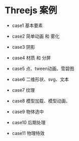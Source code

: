 # Threejs 案例

* case1 基本要素

* case2 简单动画 和 雾化

* case3 阴影

* case4 材质 和 分屏

* case5 点、tween动画、雪碧图

* case6 二维形状、svg、文本

* case7 纹理

* case8 模型加载、模型动画、

* case9 物体选中

* case10 后期处理

* case11 物理特效